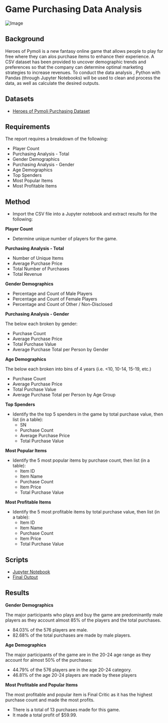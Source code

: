 # Game Purchasing Data Analysis

![Image](https://2s7gjr373w3x22jf92z99mgm5w-wpengine.netdna-ssl.com/wp-content/uploads/2019/08/KPI_shutterstock_everything-possible.jpg)

## Background
Heroes of Pymoli is a new fantasy online game that allows people to play for free where they can alos purchase items to enhance their experience.  A CSV dataset has been provided to uncover demographic trends and preferences so that the company can determine optimal marketing strategies to increase revenues.  To conduct the data analysis , Python with Pandas (through Jupyter Notebooks) will be  used to clean and process the data, as well as calculate the desired outputs.

## Datasets
* [Heroes of Pymoli Purchasing Dataset](https://github.com/cecileung1208/Game-Purchasing-DataAnalysis/blob/master/Heroes%20of%20Pymoli/Resources/HeroesOfPymoli_Purchase_Data.csv)

## Requirements
The report requires a breakdown of the following:

* Player Count
* Purchasing Analysis - Total
* Gender Demographics
* Purchasing Analysis - Gender
* Age Demographics
* Top Spenders
* Most Popular Items
* Most Profitable Items


## Method
* Import the CSV file into a Jupyter notebook and extract results for the following:

**Player Count**
* Determine unique number of players for the game.

**Purchasing Analysis - Total**
* Number of Unique Items
* Average Purchase Price
* Total Number of Purchases
* Total Revenue

**Gender Demographics**
* Percentage and Count of Male Players
* Percentage and Count of Female Players
* Percentage and Count of Other / Non-Disclosed

**Purchasing Analysis - Gender** 

The below each broken by gender:
* Purchase Count
* Average Purchase Price
* Total Purchase Value
* Average Purchase Total per Person by Gender

**Age Demographics**

The below each broken into bins of 4 years (i.e. <10, 10-14, 15-19, etc.)
* Purchase Count
* Average Purchase Price
* Total Purchase Value
* Average Purchase Total per Person by Age Group

**Top Spenders**

* Identify the the top 5 spenders in the game by total purchase value, then list (in a table):
  * SN
  * Purchase Count
  * Average Purchase Price
  * Total Purchase Value

**Most Popular Items**

* Identify the 5 most popular items by purchase count, then list (in a table):
  * Item ID
  * Item Name
  * Purchase Count
  * Item Price
  * Total Purchase Value

**Most Profitable Items**

* Identify the 5 most profitable items by total purchase value, then list (in a table):
  * Item ID
  * Item Name
  * Purchase Count
  * Item Price
  * Total Purchase Value

## Scripts
* [Jupyter Notebook](https://github.com/cecileung1208/Game-Purchasing-Data-Analysis/blob/master/Heroes%20of%20Pymoli/HerosOfPymoli.ipynb)
* [Final Output](https://github.com/cecileung1208/Game-Purchasing-Data-Analysis/blob/master/Heroes%20of%20Pymoli/HeroesOfPymoli%20-%20Final%20Output.docx)

## Results

**Gender Demographics**

The major participants who plays and buy the game are predominantly male players as they account almost 85% of the players and the total purchases.
* 84.03% of the 576 players are male.
* 82.68% of the total purchases are made by male players.

**Age Demographics**

The major participants of the game are in the 20-24 age range as they account for almost 50% of the purchases:
* 44.79% of the 576 players are in the age 20-24 category.
* 46.81% of the age 20-24 players are made by these players

**Most Profitable and Popular Items**

The most profitable and popular item is Final Critic as it has the highest purchase count and made the most profits.
* There is a total of 13 purchases made for this game.
* It made a total profit of $59.99.



